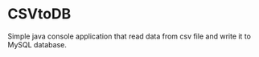 # CSVtoDB
Simple java console application that read data from csv file and write it to MySQL database.
